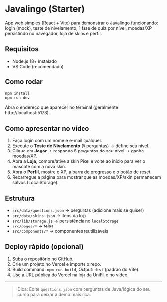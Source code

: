 # Javalingo (Starter)

App web simples (React + Vite) para demonstrar o Javalingo funcionando: login (mock),
teste de nivelamento, 1 fase de quiz por nível, moedas/XP persistindo no navegador,
loja de skins e perfil.

## Requisitos
- Node.js 18+ instalado
- VS Code (recomendado)

## Como rodar
```bash
npm install
npm run dev
```
Abra o endereço que aparecer no terminal (geralmente http://localhost:5173).

## Como apresentar no vídeo
1. Faça login com um nome e e-mail qualquer.
2. Execute o **Teste de Nivelamento** (5 perguntas) → define seu nível.
3. Clique em **Jogar** → responda 5 perguntas do seu nível → ganhe moedas/XP.
4. Abra a **Loja**, compre/ative a skin Pixel e volte ao início para ver o mascote com a nova skin.
5. Abra o **Perfil**, mostre o XP, a barra de progresso e o botão de reset.
6. Recarregue a página para mostrar que as moedas/XP/skin permanecem salvos (LocalStorage).

## Estrutura
- `src/data/questions.json` → perguntas (adicione mais se quiser)
- `src/data/skins.json` → itens da loja
- `src/lib/storage.js` → persistência no `localStorage`
- `src/pages/*` → telas
- `src/components/*` → componentes reutilizáveis

## Deploy rápido (opcional)
1. Suba o repositório no GitHub.
2. Crie um projeto no Vercel e importe o repo.
3. Build command: `npm run build`, Output: `dist` (padrão do Vite).
4. Use a URL pública do Vercel na loja da UniFil e no vídeo.

---
> Dica: Edite `questions.json` com perguntas de Java/lógica do seu curso para deixar a demo mais rica.
